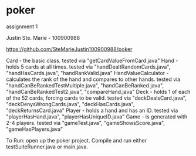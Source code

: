 # poker
assignment 1

Justin Ste. Marie - 100900988

https://github.com/SteMarieJustin100900988/poker

Card - the basic class. tested via "getCardValueFromCard.java"
Hand - holds 5 cards at all times. tested via "handDealtRandomCards.java",  "handHasCards.java", "handRankValid.java"
HandValueCalculator - calculates the rank of the hand and compares to other hands. tested via "handCanBeRankedTestMultiple.java", "handCanBeRanked.java", "handCanBeRankedTest2.java", "compareHand.java"
Deck - holds 1 of each of the 52 cards, forcing cards to be valid. tested via "deckDealsCard.java", "deckDenysWrongCards.java", "deckHasCards.java", "deckReturnsCard.java"
Player - holds a hand and has an ID. tested via "playerHasHand.java", "playerHasUniqueID.java"
Game - is generated with 2-4 players. tested via "gameTest.java", "gameShowsScore.java", "gameHasPlayers.java"



To Run:
open up the poker project. Compile and run either testSuiteRunner.java or main.java.
